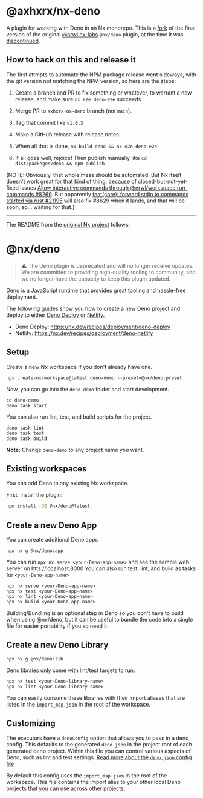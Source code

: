 # @axhxrx/nx-deno

A plugin for working with Deno in an Nx monorepo. This is a [fork](https://github.com/axhxrx/axhxrx-nx-deno) of the final version of the original [@nrwl nx-labs](https://github.com/nrwl/nx-labs) `@nx/deno` plugin, at the time it was [discontinued](https://github.com/nrwl/nx-labs/commit/0c0a99bec1eb5a83c64bffffd3ae19560cb6ad36).

## How to hack on this and release it
The first attmpts to automate the NPM package release went sideways, with the git version not matching the NPM version, so here are the steps:

1. Create a branch and PR to fix something or whatever, to warrant a new release, and make sure `nx e2e deno-e2e` succeeds.

2. Merge PR to `axhxrx-nx-deno` branch (not `main`).

3. Tag that commit like `v1.0.3`

4. Make a GitHub release with release notes.

5. When all that is done, `nx build deno && nx e2e deno-e2e`

6. If all goes well, rejoice! Then publish manually like `cd dist/packages/deno && npm publish`

(NOTE: Obviously, that whole mess should be automated. But Nx itself doesn't work great for that kind of thing, because of closed-but-not-yet-fixed issues [Allow interactive commands through @nrwl/workspace:run-commands #8269](https://github.com/nrwl/nx/issues/8269). But apparently [feat(core): forward stdin to commands started via rust #21195](https://github.com/nrwl/nx/pull/21195) will also fix #8629 when it lands, and that will be soon, so... waiting for that.)

-----

The README from the [original Nx project](https://github.com/nrwl/nx-labs) follows:


# @nx/deno

> ⚠️ The Deno plugin is deprecated and will no longer receive updates. We are committed to providing high-quality tooling to community, and we no longer have the capacity to keep this plugin updated.

[Deno](https://deno.com/runtime) is a JavaScript runtime that provides great tooling and hassle-free deployment.

The following guides show you how to create a new Deno project and deploy to either [Deno Deploy](https://deno.com/deploy) or [Netlify](https://www.netlify.com/).

- Deno Deploy: https://nx.dev/recipes/deployment/deno-deploy
- Netlify: https://nx.dev/recipes/deployment/deno-netlify

## Setup

Create a new Nx workspace if you don't already have one.

```shell
npx create-nx-workspace@latest deno-demo --preset=@nx/deno:preset
```

Now, you can go into the `deno-demo` folder and start development.

```shell
cd deno-demo
deno task start
```

You can also run lint, test, and build scripts for the project.

```shell
deno task lint
deno task test
deno task build
```

**Note:** Change `deno-demo` to any project name you want.

## Existing workspaces

You can add Deno to any existing Nx workspace.

First, install the plugin:

```bash
npm install -DE @nx/deno@latest
```

## Create a new Deno App

You can create additional Deno apps

```shell
npx nx g @nx/deno:app
```

You can run `npx nx serve <your-Deno-app-name>` and see the sample web server on htts://localhost:8000
You can also run test, lint, and build as tasks for `<your-Deno-app-name>`

```shell
npx nx serve <your-Deno-app-name>
npx nx test <your-Deno-app-name>
npx nx lint <your-Deno-app-name>
npx nx build <your-Deno-app-name>
```

Building/Bundling is an optional step in Deno so you don't have to build when using @nx/deno, but it can be useful to bundle the code into a single file for easier portability if you so need it.

## Create a new Deno Library

```shell
npx nx g @nx/deno:lib
```

Deno libraies only come with lint/test targets to run.

```shell
npx nx test <your-Deno-library-name>
npx nx lint <your-Deno-library-name>
```

You can easily consume these libraries with their import aliases that are listed in the `import_map.json` in the root of the workspace.

## Customizing

The executors have a `denoConfig` option that allows you to pass in a deno config. This defaults to the generated `deno.json` in the project root of each generated deno project.
Within this file you can control various aspects of Deno, such as lint and test settings.
[Read more about the `deno.json` config file](https://deno.land/manual/getting_started/configuration_file)

By default this config uses the `import_map.json` in the root of the workspace.
This file contains the import alias to your other local Deno projects that you can use across other projects.
